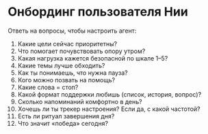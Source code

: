 # Онбординг пользователя Нии

Ответь на вопросы, чтобы настроить агент:
1. Какие цели сейчас приоритетны?
2. Что помогает почувствовать опору утром?
3. Какая нагрузка кажется безопасной по шкале 1–5?
4. Какие темы лучше обходить?
5. Как ты понимаешь, что нужна пауза?
6. Кого можно позвать на помощь?
7. Какие слова = стоп?
8. Какой формат поддержки любишь (список, история, вопрос)?
9. Сколько напоминаний комфортно в день?
10. Хочешь ли ты трекер настроения? Если да, с какой частотой?
11. Есть ли ритуал завершения дня?
12. Что значит «победа» сегодня?
